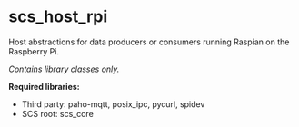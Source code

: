 # scs_host_rpi
Host abstractions for data producers or consumers running Raspian on the Raspberry Pi.

_Contains library classes only._

**Required libraries:** 

* Third party: paho-mqtt, posix_ipc, pycurl, spidev
* SCS root: scs_core
